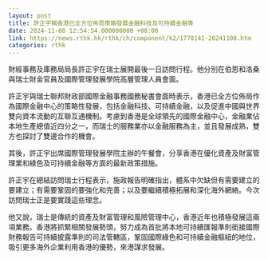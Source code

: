 ```yaml
---
layout: post
title: 許正宇稱香港已全方位佈局策略發展金融科技及可持續金融等
date: 2024-11-08 12:54:54.000000000 +08:00
link: https://news.rthk.hk/rthk/ch/component/k2/1778141-20241108.htm
categories: rthk
---
```


財經事務及庫務局局長許正宇在瑞士展開最後一日訪問行程。他分別在伯恩和洛桑與瑞士財金官員及國際管理發展學院高層管理人員會面。   

許正宇與瑞士聯邦財政部國際金融事務國務秘書會面時表示，香港已全方位佈局作為國際金融中心的策略性發展，包括金融科技、可持續金融，以及促進中國與世界雙向資本流動的互聯互通機制。考慮到香港是全球領先的國際金融中心，金融業佔本地生產總值近四分之一，而瑞士的服務業亦以金融服務為主，並且發展成熟，雙方也探討了雙邊合作的機會。   

其後，許正宇出席國際管理發展學院主辦的午餐會，分享香港在優化資產及財富管理業和綠色及可持續金融等方面的最新政策措施。  

許正宇在總結訪問瑞士行程表示，施政報告明確指出，體系中欠缺但有需要建立的要建立；有需要鞏固的要強化和完善；以及要繼續積極拓展和深化海外網絡。今次訪問瑞士正是要實踐這些理念。 

他又說，瑞士是傳統的資產及財富管理和風險管理中心，香港近年也積極發展這兩項業務。香港將抓緊相關發展勢頭，努力成為首批將本地可持續匯報準則銜接國際財務報告可持續披露準則的司法管轄區，鞏固國際綠色和可持續金融樞紐的地位，吸引更多海外企業利用香港的優勢，來港謀求發展。
